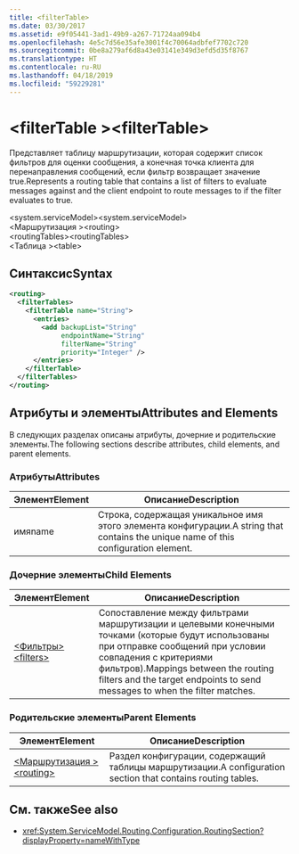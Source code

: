 ```yaml
---
title: <filterTable>
ms.date: 03/30/2017
ms.assetid: e9f05441-3ad1-49b9-a267-71724aa094b4
ms.openlocfilehash: 4e5c7d56e35afe3001f4c70064adbfef7702c720
ms.sourcegitcommit: 0be8a279af6d8a43e03141e349d3efd5d35f8767
ms.translationtype: HT
ms.contentlocale: ru-RU
ms.lasthandoff: 04/18/2019
ms.locfileid: "59229281"
---
```

# <a name="filtertable"></a><span data-ttu-id="b873d-101">\<filterTable ></span><span class="sxs-lookup"><span data-stu-id="b873d-101">\<filterTable></span></span>
<span data-ttu-id="b873d-102">Представляет таблицу маршрутизации, которая содержит список фильтров для оценки сообщения, а конечная точка клиента для перенаправления сообщений, если фильтр возвращает значение true.</span><span class="sxs-lookup"><span data-stu-id="b873d-102">Represents a routing table that contains a list of filters to evaluate messages against and the client endpoint to route messages to if the filter evaluates to true.</span></span>  
  
 <span data-ttu-id="b873d-103">\<system.serviceModel></span><span class="sxs-lookup"><span data-stu-id="b873d-103">\<system.serviceModel></span></span>  
<span data-ttu-id="b873d-104">\<Маршрутизация ></span><span class="sxs-lookup"><span data-stu-id="b873d-104">\<routing></span></span>  
<span data-ttu-id="b873d-105">\<routingTables></span><span class="sxs-lookup"><span data-stu-id="b873d-105">\<routingTables></span></span>  
<span data-ttu-id="b873d-106">\<Таблица ></span><span class="sxs-lookup"><span data-stu-id="b873d-106">\<table></span></span>  
  
## <a name="syntax"></a><span data-ttu-id="b873d-107">Синтаксис</span><span class="sxs-lookup"><span data-stu-id="b873d-107">Syntax</span></span>  
  
```xml  
<routing>
  <filterTables>
    <filterTable name="String">
      <entries>
        <add backupList="String"
             endpointName="String"
             filterName="String"
             priority="Integer" />
      </entries>
    </filterTable>
  </filterTables>
</routing>
```  
  
## <a name="attributes-and-elements"></a><span data-ttu-id="b873d-108">Атрибуты и элементы</span><span class="sxs-lookup"><span data-stu-id="b873d-108">Attributes and Elements</span></span>  
 <span data-ttu-id="b873d-109">В следующих разделах описаны атрибуты, дочерние и родительские элементы.</span><span class="sxs-lookup"><span data-stu-id="b873d-109">The following sections describe attributes, child elements, and parent elements.</span></span>  
  
### <a name="attributes"></a><span data-ttu-id="b873d-110">Атрибуты</span><span class="sxs-lookup"><span data-stu-id="b873d-110">Attributes</span></span>  
  
|<span data-ttu-id="b873d-111">Элемент</span><span class="sxs-lookup"><span data-stu-id="b873d-111">Element</span></span>|<span data-ttu-id="b873d-112">Описание</span><span class="sxs-lookup"><span data-stu-id="b873d-112">Description</span></span>|  
|-------------|-----------------|  
|<span data-ttu-id="b873d-113">имя</span><span class="sxs-lookup"><span data-stu-id="b873d-113">name</span></span>|<span data-ttu-id="b873d-114">Строка, содержащая уникальное имя этого элемента конфигурации.</span><span class="sxs-lookup"><span data-stu-id="b873d-114">A string that contains the unique name of this configuration element.</span></span>|  
  
### <a name="child-elements"></a><span data-ttu-id="b873d-115">Дочерние элементы</span><span class="sxs-lookup"><span data-stu-id="b873d-115">Child Elements</span></span>  
  
|<span data-ttu-id="b873d-116">Элемент</span><span class="sxs-lookup"><span data-stu-id="b873d-116">Element</span></span>|<span data-ttu-id="b873d-117">Описание</span><span class="sxs-lookup"><span data-stu-id="b873d-117">Description</span></span>|  
|-------------|-----------------|  
|[<span data-ttu-id="b873d-118">\<Фильтры></span><span class="sxs-lookup"><span data-stu-id="b873d-118">\<filters></span></span>](../../../../../docs/framework/configure-apps/file-schema/wcf/filters-of-routing.md)|<span data-ttu-id="b873d-119">Сопоставление между фильтрами маршрутизации и целевыми конечными точками (которые будут использованы при отправке сообщений при условии совпадения с критериями фильтров).</span><span class="sxs-lookup"><span data-stu-id="b873d-119">Mappings between the routing filters and the target endpoints to send messages to when the filter matches.</span></span>|  
  
### <a name="parent-elements"></a><span data-ttu-id="b873d-120">Родительские элементы</span><span class="sxs-lookup"><span data-stu-id="b873d-120">Parent Elements</span></span>  
  
|<span data-ttu-id="b873d-121">Элемент</span><span class="sxs-lookup"><span data-stu-id="b873d-121">Element</span></span>|<span data-ttu-id="b873d-122">Описание</span><span class="sxs-lookup"><span data-stu-id="b873d-122">Description</span></span>|  
|-------------|-----------------|  
|[<span data-ttu-id="b873d-123">\<Маршрутизация ></span><span class="sxs-lookup"><span data-stu-id="b873d-123">\<routing></span></span>](../../../../../docs/framework/configure-apps/file-schema/wcf/routing.md)|<span data-ttu-id="b873d-124">Раздел конфигурации, содержащий таблицы маршрутизации.</span><span class="sxs-lookup"><span data-stu-id="b873d-124">A configuration section that contains routing tables.</span></span>|  
  
## <a name="see-also"></a><span data-ttu-id="b873d-125">См. также</span><span class="sxs-lookup"><span data-stu-id="b873d-125">See also</span></span>

- <xref:System.ServiceModel.Routing.Configuration.RoutingSection?displayProperty=nameWithType>
